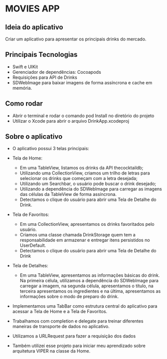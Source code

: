 # MOVIES APP

## Ideia do aplicativo
Criar um aplicativo para apresentar os principais drinks do mercado.

## Principais Tecnologias
* Swift e UIKit
* Gerenciador de dependências:  Cocoapods
* Requisições para API de Drinks
* SDWebImage para baixar imagens de forma assíncrona e cache em memória.

## Como rodar
* Abrir o terminal e rodar o comando pod Install no diretório do projeto 
* Utilizar o Xcode para abrir o arquivo DrinkApp.xcodeproj

## Sobre o aplicativo
* O aplicativo possui 3 telas principais: 

* Tela de Home: 
    * Em uma TableView, listamos os drinks da API thecocktaildb;
    * Utilizando uma CollectionView, criamos um trilho de letras para selecionar os drinks que começam com a letra desejada;
    * Utilizando um Searchbar, o usuário pode buscar o drink desejado;
    * Utilizando a dependência do SDWebImage para carregar as imagens das células da TableView de forma assíncrona.
    * Detectamos o clique do usuário para abrir uma Tela de Detalhe do Drink. 

* Tela de Favoritos:
    * Em uma CollectionView, apresentamos os drinks favoritados pelo usuário.
    * Criamos uma classe chamada DrinkStorage quem tem a responsabilidade em armazenar e entregar itens persistidos no UserDefault.
    * Detectamos o clique do usuário para abrir uma Tela de Detalhe do Drink

* Tela de Detalhes: 
    * Em uma TableView, apresentamos as informações básicas do drink. Na primeira célula, utilizamos a dependência do SDWebImage para carregar a imagem, na segunda célula, apresentamos o título, na terceira apresentamos os ingredientes e na última, apresentamos as informações sobre o modo de preparo do drink. 

* Implementamos uma TabBar como estrutura central do aplicativo para acessar a Tela de Home e a Tela de Favoritos.

* Trabalhamos com completion e delegate para treinar diferentes maneiras de transporte de dados no aplicativo.

* Utilizamos a URLRequest para fazer a requisição dos dados 

* Também utilizei esse projeto para iniciar meu aprendizado sobre arquitetura VIPER na classe da Home. 
